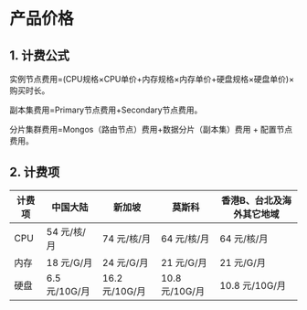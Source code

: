# 产品价格

## 1. 计费公式

实例节点费用=(CPU规格×CPU单价+内存规格×内存单价+硬盘规格×硬盘单价)×购买时长。

副本集费用=Primary节点费用+Secondary节点费用。

分片集群费用=Mongos（路由节点）费用+数据分片（副本集）费用 + 配置节点费用。

## 2. 计费项

| 计费项    | 中国大陆 |  新加坡 |  莫斯科 |  香港B、台北及海外其它地域 |
| ------- | --------- | --------- | --------- | --------- | 
| CPU     | 54 元/核/月  | 74 元/核/月 | 64 元/核/月   | 64 元/核/月   | 
| 内存     | 18 元/G/月   | 24 元/G/月 |21 元/G/月   |21 元/G/月    | 
| 硬盘     | 6.5 元/10G/月 | 16.2 元/10G/月 |10.8 元/10G/月   |10.8 元/10G/月   | 



